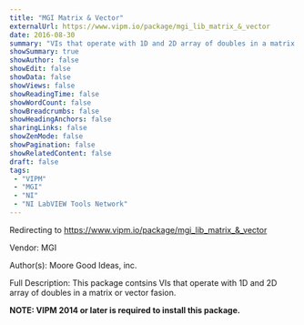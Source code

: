 ```yaml
---
title: "MGI Matrix & Vector"
externalUrl: https://www.vipm.io/package/mgi_lib_matrix_&_vector
date: 2016-08-30
summary: "VIs that operate with 1D and 2D array of doubles in a matrix or vector fasion"
showSummary: true
showAuthor: false
showEdit: false
showData: false
showViews: false
showReadingTime: false
showWordCount: false
showBreadcrumbs: false
showHeadingAnchors: false
sharingLinks: false
showZenMode: false
showPagination: false
showRelatedContent: false
draft: false
tags:
 - "VIPM"
 - "MGI"
 - "NI"
 - "NI LabVIEW Tools Network"
---
```


Redirecting to https://www.vipm.io/package/mgi_lib_matrix_&_vector

Vendor: MGI

Author(s): Moore Good Ideas, inc.
 
Full Description:
This package contsins VIs that operate with 1D and 2D array of doubles in a matrix or vector fasion.

**NOTE:  VIPM 2014 or later  is required to install this package.**